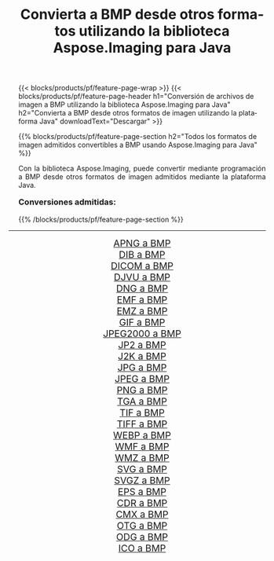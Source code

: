 ﻿---
title: Convierta a BMP desde otros formatos utilizando la biblioteca Aspose.Imaging para Java 
weight: 3920
url: /es/java/conversion/to/bmp/ 
lang: es
langdirlevel: 2
locales: zh-hans,ja,it,ru,de,es,fr,nl,id,lt,pl,pt,vi,tr,ko,zh-hant,ar,hi,th,sv,cs,uk,he
description: Usando Aspose.Imaging puede convertir a BMP desde otros formatos usando Java
---

{{< blocks/products/pf/feature-page-wrap >}}
{{< blocks/products/pf/feature-page-header h1="Conversión de archivos de imagen a BMP utilizando la biblioteca Aspose.Imaging para Java" h2="Convierta a BMP desde otros formatos de imagen utilizando la plataforma Java" downloadText="Descargar" >}}


{{% blocks/products/pf/feature-page-section  h2="Todos los formatos de imagen admitidos convertibles a BMP usando Aspose.Imaging para Java" %}}
<p align=justify>Con la biblioteca Aspose.Imaging, puede convertir mediante programación a BMP desde otros formatos de imagen admitidos mediante la plataforma Java.</p>
<h3 style="margin-top:16px;">
Conversiones admitidas:
</h3>
{{% /blocks/products/pf/feature-page-section %}}
<div class="container-fluid productfamilypage bg-gray">
    <div class="convertypes bg-gray agp-content section">
        <div class="container">
		<hr style="margin-left:-20px;"/>
		<div class="row other-converters" style="gap: 10px;font-size: 19px;text-align:center;">
		    <div class='col-md-3 other-converter remove-lp remove-rp'><a href="/imaging/es/java/conversion/apng-to-bmp/" style="padding:15px;">APNG a BMP</a></div>
<div class='col-md-3 other-converter remove-lp remove-rp'><a href="/imaging/es/java/conversion/dib-to-bmp/" style="padding:15px;">DIB a BMP</a></div>
<div class='col-md-3 other-converter remove-lp remove-rp'><a href="/imaging/es/java/conversion/dicom-to-bmp/" style="padding:15px;">DICOM a BMP</a></div>
<div class='col-md-3 other-converter remove-lp remove-rp'><a href="/imaging/es/java/conversion/djvu-to-bmp/" style="padding:15px;">DJVU a BMP</a></div>
<div class='col-md-3 other-converter remove-lp remove-rp'><a href="/imaging/es/java/conversion/dng-to-bmp/" style="padding:15px;">DNG a BMP</a></div>
<div class='col-md-3 other-converter remove-lp remove-rp'><a href="/imaging/es/java/conversion/emf-to-bmp/" style="padding:15px;">EMF a BMP</a></div>
<div class='col-md-3 other-converter remove-lp remove-rp'><a href="/imaging/es/java/conversion/emz-to-bmp/" style="padding:15px;">EMZ a BMP</a></div>
<div class='col-md-3 other-converter remove-lp remove-rp'><a href="/imaging/es/java/conversion/gif-to-bmp/" style="padding:15px;">GIF a BMP</a></div>
<div class='col-md-3 other-converter remove-lp remove-rp'><a href="/imaging/es/java/conversion/jpeg2000-to-bmp/" style="padding:15px;">JPEG2000 a BMP</a></div>
<div class='col-md-3 other-converter remove-lp remove-rp'><a href="/imaging/es/java/conversion/jp2-to-bmp/" style="padding:15px;">JP2 a BMP</a></div>
<div class='col-md-3 other-converter remove-lp remove-rp'><a href="/imaging/es/java/conversion/j2k-to-bmp/" style="padding:15px;">J2K a BMP</a></div>
<div class='col-md-3 other-converter remove-lp remove-rp'><a href="/imaging/es/java/conversion/jpg-to-bmp/" style="padding:15px;">JPG a BMP</a></div>
<div class='col-md-3 other-converter remove-lp remove-rp'><a href="/imaging/es/java/conversion/jpeg-to-bmp/" style="padding:15px;">JPEG a BMP</a></div>
<div class='col-md-3 other-converter remove-lp remove-rp'><a href="/imaging/es/java/conversion/png-to-bmp/" style="padding:15px;">PNG a BMP</a></div>
<div class='col-md-3 other-converter remove-lp remove-rp'><a href="/imaging/es/java/conversion/tga-to-bmp/" style="padding:15px;">TGA a BMP</a></div>
<div class='col-md-3 other-converter remove-lp remove-rp'><a href="/imaging/es/java/conversion/tif-to-bmp/" style="padding:15px;">TIF a BMP</a></div>
<div class='col-md-3 other-converter remove-lp remove-rp'><a href="/imaging/es/java/conversion/tiff-to-bmp/" style="padding:15px;">TIFF a BMP</a></div>
<div class='col-md-3 other-converter remove-lp remove-rp'><a href="/imaging/es/java/conversion/webp-to-bmp/" style="padding:15px;">WEBP a BMP</a></div>
<div class='col-md-3 other-converter remove-lp remove-rp'><a href="/imaging/es/java/conversion/wmf-to-bmp/" style="padding:15px;">WMF a BMP</a></div>
<div class='col-md-3 other-converter remove-lp remove-rp'><a href="/imaging/es/java/conversion/wmz-to-bmp/" style="padding:15px;">WMZ a BMP</a></div>
<div class='col-md-3 other-converter remove-lp remove-rp'><a href="/imaging/es/java/conversion/svg-to-bmp/" style="padding:15px;">SVG a BMP</a></div>
<div class='col-md-3 other-converter remove-lp remove-rp'><a href="/imaging/es/java/conversion/svgz-to-bmp/" style="padding:15px;">SVGZ a BMP</a></div>
<div class='col-md-3 other-converter remove-lp remove-rp'><a href="/imaging/es/java/conversion/eps-to-bmp/" style="padding:15px;">EPS a BMP</a></div>
<div class='col-md-3 other-converter remove-lp remove-rp'><a href="/imaging/es/java/conversion/cdr-to-bmp/" style="padding:15px;">CDR a BMP</a></div>
<div class='col-md-3 other-converter remove-lp remove-rp'><a href="/imaging/es/java/conversion/cmx-to-bmp/" style="padding:15px;">CMX a BMP</a></div>
<div class='col-md-3 other-converter remove-lp remove-rp'><a href="/imaging/es/java/conversion/otg-to-bmp/" style="padding:15px;">OTG a BMP</a></div>
<div class='col-md-3 other-converter remove-lp remove-rp'><a href="/imaging/es/java/conversion/odg-to-bmp/" style="padding:15px;">ODG a BMP</a></div>
<div class='col-md-3 other-converter remove-lp remove-rp'><a href="/imaging/es/java/conversion/ico-to-bmp/" style="padding:15px;">ICO a BMP</a></div>
                </div>
        </div>
    </div>
</div>
<br/>

